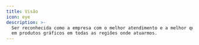 ```yaml
---
title: Visão
icon: eye
description: >-
  Ser reconhecida como a empresa com o melhor atendimento e a melhor qualidade
  em produtos gráficos em todas as regiões onde atuarmos.
---
```


